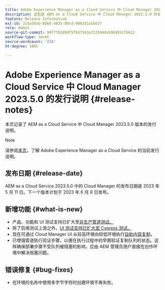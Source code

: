 ```yaml
---
title: Adobe Experience Manager as a Cloud Service 中 Cloud Manager 2023.5.0 的发行说明
description: 这些是 AEM as a Cloud Service 中 Cloud Manager 2023.5.0 的发行说明。
feature: Release Information
exl-id: 315a50ab-8860-4835-80cd-9863d1a5b637
role: Admin
source-git-commit: 90f7f6209df5f837583a7225940a5984551f6622
workflow-type: tm+mt
source-wordcount: '214'
ht-degree: 100%

---
```


# Adobe Experience Manager as a Cloud Service 中 Cloud Manager 2023.5.0 的发行说明 {#release-notes}

本页记录了 AEM as a Cloud Service 中 Cloud Manager 2023.5.0 版本的发行说明。

>[!NOTE]
>
>请参阅[本页](/help/release-notes/release-notes-cloud/release-notes-current.md)，了解 Adobe Experience Manager as a Cloud Service 的当前发行说明。

## 发布日期 {#release-date}

AEM as a Cloud Service 2023.5.0 中的 Cloud Manager 的发布日期是 2023 年 5 月 11 日。下一个版本计划于 2023 年 6 月 8 日发布。

## 新增功能 {#what-is-new}

* 产品、功能和 UI 测试支持已扩大至[非生产管道测试。](/help/implementing/cloud-manager/configuring-pipelines/configuring-non-production-pipelines.md)
* 除了启用测试上游之外，[UI 测试支持已扩大至 Cypress 测试。](/help/implementing/cloud-manager/ui-testing.md)
* 现在可通过 Cloud Manager UI 从较高环境向较低环境执行[自助内容复制](/help/implementing/developing/tools/content-copy.md)。
* 已增强管道执行验证步骤，以便在执行过程中的早期验证复制队列的状态。这样确保部署步骤不受队列被阻塞的影响，应由 AEM 管理员用户直接在创作环境中解决阻塞问题。

## 错误修复 {#bug-fixes}

* 在环境的名称中使用多字节字符时创建环境不再失败。
